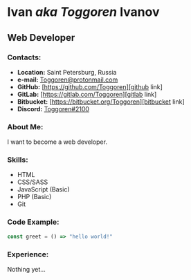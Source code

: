 # Ivan *aka Toggoren* Ivanov

## Web Developer

### Contacts:

* **Location:** Saint Petersburg, Russia
* **e-mail:** [Toggoren@protonmail.com][email link]
* **GitHub:** [https://github.com/Toggoren][github link]
* **GitLab:** [https://gitlab.com/Toggoren][gitlab link]
* **Bitbucket:** [https://bitbucket.org/Toggoren][bitbucket link]
* **Discord:** [Toggoren#2100][discord link]

### About Me:
I want to become a web developer.

### Skills:
* HTML
* CSS/SASS
* JavaScript (Basic)
* PHP (Basic)
* Git

### Code Example:
```js
const greet = () => "hello world!"
```

### Experience:
Nothing yet…

[email link]: mailto:Toggoren@protonmailcom?subject=&#x5B;&#x6A;&#x6F;&#x62;&#x20;&#x6F;&#x66;&#x66;&#x65;&#x72;&#x5D;&#160;
[github link]: https://github.com/Toggoren
[gitlab link]: https://gitlab.com/Toggoren
[bitbucket link]: https://bitbucket.org/Toggoren
[discord link]: https://discordapp.com/users/926827854216437800
